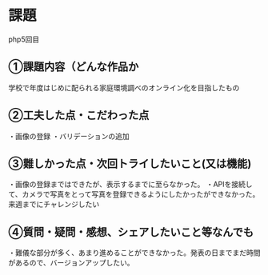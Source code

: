 # 課題　 
php5回目

## ①課題内容（どんな作品か
学校で年度はじめに配られる家庭環境調べのオンライン化を目指したもの

## ②工夫した点・こだわった点
・画像の登録
・バリデーションの追加

## ③難しかった点・次回トライしたいこと(又は機能)
・画像の登録まではできたが、表示するまでに至らなかった。
・APIを接続して、カメラで写真をとって写真を登録できるようにしたかったができなかった。来週までにチャレンジしたい
## ④質問・疑問・感想、シェアしたいこと等なんでも
・難儀な部分が多く、あまり進めることができなかった。発表の日までまだ時間があるので、バージョンアップしたい。
